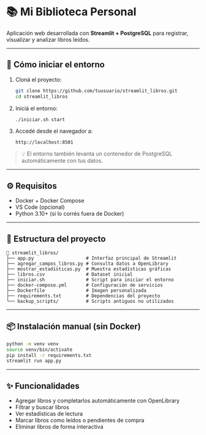 # 📚 Mi Biblioteca Personal

Aplicación web desarrollada con **Streamlit + PostgreSQL** para registrar, visualizar y analizar libros leídos.

---

## 🚀 Cómo iniciar el entorno

1. Cloná el proyecto:
   ```bash
   git clone https://github.com/tuusuario/streamlit_libros.git
   cd streamlit_libros
   ```

2. Iniciá el entorno:
   ```bash
   ./iniciar.sh start
   ```

3. Accedé desde el navegador a:
   ```
   http://localhost:8501
   ```

> 💡 El entorno también levanta un contenedor de PostgreSQL automáticamente con tus datos.

---

## ⚙️ Requisitos

- Docker + Docker Compose
- VS Code (opcional)
- Python 3.10+ (si lo corrés fuera de Docker)

---

## 🧱 Estructura del proyecto

```
📁 streamlit_libros/
├── app.py                   # Interfaz principal de Streamlit
├── agregar_campos_libros.py # Consulta datos a OpenLibrary
├── mostrar_estadisticas.py  # Muestra estadísticas gráficas
├── libros.csv               # Dataset inicial
├── iniciar.sh               # Script para iniciar el entorno
├── docker-compose.yml       # Configuración de servicios
├── Dockerfile               # Imagen personalizada
├── requirements.txt         # Dependencias del proyecto
└── backup_scripts/          # Scripts antiguos no utilizados
```

---

## 📦 Instalación manual (sin Docker)

```bash
python -m venv venv
source venv/bin/activate
pip install -r requirements.txt
streamlit run app.py
```

---

## ✨ Funcionalidades

- Agregar libros y completarlos automáticamente con OpenLibrary
- Filtrar y buscar libros
- Ver estadísticas de lectura
- Marcar libros como leídos o pendientes de compra
- Eliminar libros de forma interactiva
